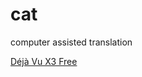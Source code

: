 # cat
computer assisted translation

[Déjà Vu X3 Free](https://atril.com/product/deja-vu-x3-free/)


